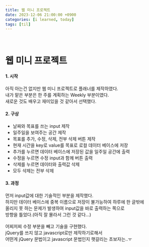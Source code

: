 ```yaml
---
title: 웹 미니 프로젝트
date: 2023-12-06 21:00:00 +0900
categories: [i learned, today]
tags: [til]
---
```


<br>

# 웹 미니 프로젝트

#### 1. 시작
아직 아는건 없지만 웹 미니 프로젝트로 플래너를 제작하였다.   
내가 맡은 부분은 한 주를 계획하는 Weekly 부분이였다.   
새로운 것도 배우고 재미있을 것 같아서 선택했다.   

#### 2. 구상
- 날짜와 목표를 쓰는 input 제작
- 일주일을 보여주는 공간 제작
- 목표를 추가, 수정, 삭제, 전부 삭제 버튼 제작   
- 현재 시간을 key로 value를 목표로 로컬 데이터 베이스에 저장
- 추가를 누르면 데이터 베이스에 저장된 값을 일주일 공간에 출력
- 수정을 누르면 수정 input과 함께 버튼 출력
- 삭제를 누르면 데이터와 출력값 삭제
- 모두 삭제는 전부 삭제   

#### 3. 과정
먼저 input값에 대한 기술적인 부분을 제작했다.   
하지만 데이터 베이스에 중복 이름으로 저장이 불가능하여 하루에 한 글밖에   
올리지 못 하는 문제가 발생하여 input값을 바로 출력하는 쪽으로   
방향을 틀었다.(아직 잘 몰라서 그런 것 같다...)   
<br>
어찌저찌 수정 부분을 빼고 기술을 구현했다.   
jQuery를 쓰지 않고 javascript로만 제작하기로해서   
어떤게 jQuery 문법이고 javascript 문법인지 햇갈리는 초보자는..ㅜ   
